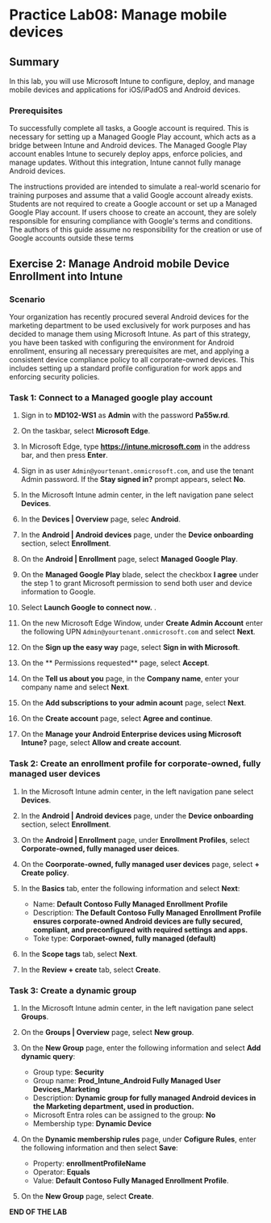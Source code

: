 # Practice Lab08: Manage mobile devices

## Summary

In this lab, you will use Microsoft Intune to configure, deploy, and manage mobile devices and applications for iOS/iPadOS and Android devices.

### Prerequisites

To successfully complete all tasks, a Google account is required. This is necessary for setting up a Managed Google Play account, which acts as a bridge between Intune and Android devices. The Managed Google Play account enables Intune to securely deploy apps, enforce policies, and manage updates. Without this integration, Intune cannot fully manage Android devices.

The instructions provided are intended to simulate a real-world scenario for training purposes and assume that a valid Google account already exists. Students are not required to create a Google account or set up a Managed Google Play account. If users choose to create an account, they are solely responsible for ensuring compliance with Google's terms and conditions. The authors of this guide assume no responsibility for the creation or use of Google accounts outside these terms

## Exercise 2: Manage Android mobile Device Enrollment into Intune

### Scenario

Your organization has recently procured several Android devices for the marketing department to be used exclusively for work purposes and has decided to manage them using Microsoft Intune. As part of this strategy, you have been tasked with configuring the environment for Android enrollment, ensuring all necessary prerequisites are met, and applying a consistent device compliance policy to all corporate-owned devices. This includes setting up a standard profile configuration for work apps and enforcing security policies.

### Task 1: Connect to a Managed google play account

1. Sign in to **MD102-WS1** as **Admin** with the password **Pa55w.rd**. 

2. On the taskbar, select **Microsoft Edge**.

3. In Microsoft Edge, type **https://intune.microsoft.com** in the  address bar, and then press **Enter**.

4. Sign in as user `Admin@yourtenant.onmicrosoft.com`, and use the tenant Admin password. If the **Stay signed in?** prompt appears, select **No**.

5. In the Microsoft Intune admin center, in the left navigation pane select **Devices**.

6. In the **Devices | Overview** page, selec **Android**.

7. In the **Android | Android devices** page, under the **Device onboarding** section, select **Enrollment**.

8. On the **Android | Enrollment** page, select **Managed Google Play**.

9.  On the **Managed Google Play** blade, select the checkbox **I agree** under the step 1 to grant Microsoft permission to send both user and device information to Google.

10. Select **Launch Google to connect now.** .

11. On the new Microsoft Edge Window, under **Create Admin Account**  enter the following UPN `Admin@yourtenant.onmicrosoft.com` and select **Next**.

12. On the **Sign up the easy way** page, select **Sign in with Microsoft**.

13. On the ** Permissions requested** page, select **Accept**.

14. On the **Tell us about you** page, in the **Company name**, enter your company name and select **Next**.

15. On the **Add subscriptions to your admin acount** page, select **Next**.

16. On the **Create account** page, select **Agree and continue**.

17. On the **Manage your Android Enterprise devices using Microsoft Intune?** page, select **Allow and create account**.

### Task 2:  Create an enrollment profile for corporate-owned, fully managed user devices

1. In the Microsoft Intune admin center, in the left navigation pane select **Devices**.

2. In the **Android | Android devices** page, under the **Device onboarding** section, select **Enrollment**.

3. On the **Android | Enrollment** page, under **Enrollment Profiles**, select **Corporate-owned, fully managed user deices**.

4. On the **Coorporate-owned, fully managed user devices** page, select **+ Create policy**.

5. In the **Basics** tab, enter the following information and select **Next**:

    - Name: **Default Contoso Fully Managed Enrollment Profile**
    - Description: **The Default Contoso Fully Managed Enrollment Profile ensures corporate-owned Android devices are fully secured, compliant, and preconfigured with required settings and apps.**
    - Toke type: **Corporaet-owned, fully managed (default)**

6. In the **Scope tags** tab, select **Next**.

7. In the **Review + create** tab, select **Create**.

### Task 3: Create a dynamic group

1. In the Microsoft Intune admin center, in the left navigation pane select **Groups**.

2. On the **Groups | Overview** page, select **New group**.

3. On the **New Group** page, enter the following information and select **Add dynamic query**:

    - Group type: **Security**
    - Group name: **Prod_Intune_Android Fully Managed User Devices_Marketing**
    - Description: **Dynamic group for fully managed Android devices in the Marketing department, used in production.**
    - Microsoft Entra roles can be assigned to the group: **No**
    - Membership type: **Dynamic Device**

4. On the **Dynamic membership rules** page, under **Cofigure Rules**, enter the following information and then select **Save**:

    - Property: **enrollmentProfileName**
    - Operator: **Equals**
    - Value: **Default Contoso Fully Managed Enrollment Profile**.

5. On the **New Group** page, select **Create**.

**END OF THE LAB**